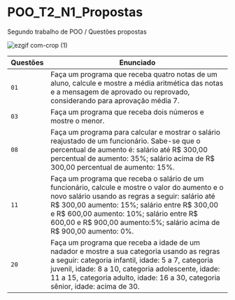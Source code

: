# POO_T2_N1_Propostas
Segundo trabalho de POO / Questões propostas

![ezgif com-crop (1)](https://user-images.githubusercontent.com/125037138/224166045-f6ca9177-da70-4b27-88c9-ba862a437f6d.jpg)

| Questões | Enunciado |
| ------------- | -------------- |
| `01`  | Faça um programa que receba quatro notas de um aluno, calcule e mostre a média aritmética das notas e a mensagem de aprovado ou reprovado, considerando para aprovação média 7.
| `03`  | Faça um programa que receba dois números e mostre o menor.
| `08`  | Faça um programa para calcular e mostrar o salário reajustado de um funcionário. Sabe-se que o percentual de aumento é: salário até R$ 300,00 percentual de aumento: 35%; salário acima de R$ 300,00 percentual de aumento: 15%.
| `11`  | Faça um programa que receba o salário de um funcionário, calcule e mostre o valor do aumento e o novo salário usando as regras a seguir: salário até R$ 300,00 aumento: 15%; salário entre R$ 300,00 e R$ 600,00 aumento: 10%; salário entre R$ 600,00 e R$ 900,00 aumento:5%; salário acima de R$ 900,00 aumento: 0%.
| `20`  | Faça um programa que receba a idade de um nadador e mostre a sua categoria usando as regras a seguir: categoria infantil, idade: 5 a 7, categoria juvenil, idade: 8 a 10, categoria adolescente, idade: 11 a 15, categoria adulto, idade: 16 a 30, categoria sênior, idade: acima de 30.
